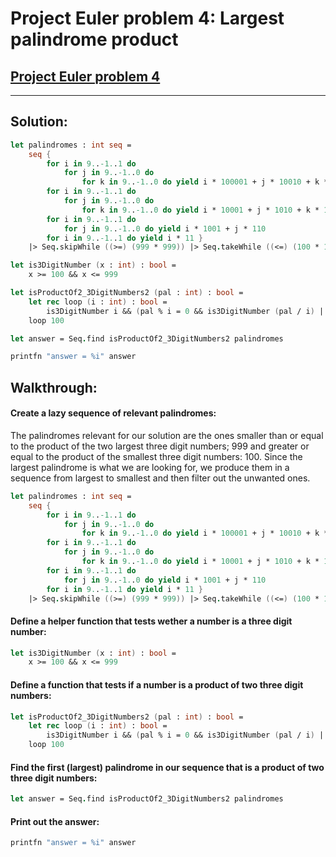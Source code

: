 # Project Euler problem 4: Largest palindrome product
[Project Euler problem 4](https://projecteuler.net/problem=4)
---
___
## Solution:
```fsharp
let palindromes : int seq =
    seq {
        for i in 9..-1..1 do
            for j in 9..-1..0 do
                for k in 9..-1..0 do yield i * 100001 + j * 10010 + k * 1100
        for i in 9..-1..1 do
            for j in 9..-1..0 do
                for k in 9..-1..0 do yield i * 10001 + j * 1010 + k * 100
        for i in 9..-1..1 do
            for j in 9..-1..0 do yield i * 1001 + j * 110
        for i in 9..-1..1 do yield i * 11 }
    |> Seq.skipWhile ((>=) (999 * 999)) |> Seq.takeWhile ((<=) (100 * 100))

let is3DigitNumber (x : int) : bool =
    x >= 100 && x <= 999

let isProductOf2_3DigitNumbers2 (pal : int) : bool =
    let rec loop (i : int) : bool =
        is3DigitNumber i && (pal % i = 0 && is3DigitNumber (pal / i) || loop (i + 1))
    loop 100

let answer = Seq.find isProductOf2_3DigitNumbers2 palindromes

printfn "answer = %i" answer
```

## Walkthrough:

#### Create a lazy sequence of relevant palindromes:
The palindromes relevant for our solution are the ones smaller than or equal to the product of the two largest three digit numbers; 999 and greater or equal to the product of the smallest three digit numbers: 100. Since the largest palindrome is what we are looking for, we produce them in a sequence from largest to smallest and then filter out the unwanted ones.
```fsharp
let palindromes : int seq =
    seq {
        for i in 9..-1..1 do
            for j in 9..-1..0 do
                for k in 9..-1..0 do yield i * 100001 + j * 10010 + k * 1100
        for i in 9..-1..1 do
            for j in 9..-1..0 do
                for k in 9..-1..0 do yield i * 10001 + j * 1010 + k * 100
        for i in 9..-1..1 do
            for j in 9..-1..0 do yield i * 1001 + j * 110
        for i in 9..-1..1 do yield i * 11 }
    |> Seq.skipWhile ((>=) (999 * 999)) |> Seq.takeWhile ((<=) (100 * 100))
```

#### Define a helper function that tests wether a number is a three digit number:
```fsharp
let is3DigitNumber (x : int) : bool =
    x >= 100 && x <= 999
```

#### Define a function that tests if a number is a product of two three digit numbers:
```fsharp
let isProductOf2_3DigitNumbers2 (pal : int) : bool =
    let rec loop (i : int) : bool =
        is3DigitNumber i && (pal % i = 0 && is3DigitNumber (pal / i) || loop (i + 1))
    loop 100
```

#### Find the first (largest) palindrome in our sequence that is a product of two three digit numbers:
```fsharp
let answer = Seq.find isProductOf2_3DigitNumbers2 palindromes
```

#### Print out the answer:
```fsharp
printfn "answer = %i" answer
```
